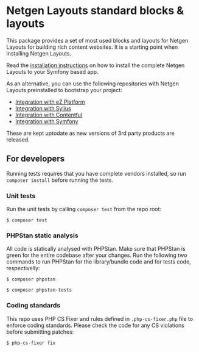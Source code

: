 # Netgen Layouts standard blocks & layouts

This package provides a set of most used blocks and layouts for Netgen Layouts
for building rich content websites. It is a starting point when installing
Netgen Layouts.

Read the [installation instructions](https://docs.netgen.io/projects/layouts/en/latest/getting_started/install_existing_project.html)
on how to install the complete Netgen Layouts to your Symfony based app.

As an alternative, you can use the following repositories with Netgen Layouts
preinstalled to bootstrap your project:

* [Integration with eZ Platform](https://github.com/netgen-layouts/layouts-ezplatform-site)
* [Integration with Sylius](https://github.com/netgen-layouts/layouts-sylius-site)
* [Integration with Contentful](https://github.com/netgen-layouts/layouts-contentful-site)
* [Integration with Symfony](https://github.com/netgen-layouts/layouts-symfony-site)

These are kept uptodate as new versions of 3rd party products are released.

## For developers

Running tests requires that you have complete vendors installed, so run
`composer install` before running the tests.

### Unit tests

Run the unit tests by calling `composer test` from the repo root:

```
$ composer test
```

### PHPStan static analysis

All code is statically analysed with PHPStan. Make sure that PHPStan is green
for the entire codebase after your changes. Run the following two commands to
run PHPStan for the library/bundle code and for tests code, respectivelly:

```
$ composer phpstan
```

```
$ composer phpstan-tests
```

### Coding standards

This repo uses PHP CS Fixer and rules defined in `.php-cs-fixer.php` file to enforce coding
standards. Please check the code for any CS violations before submitting patches:

```
$ php-cs-fixer fix
```
